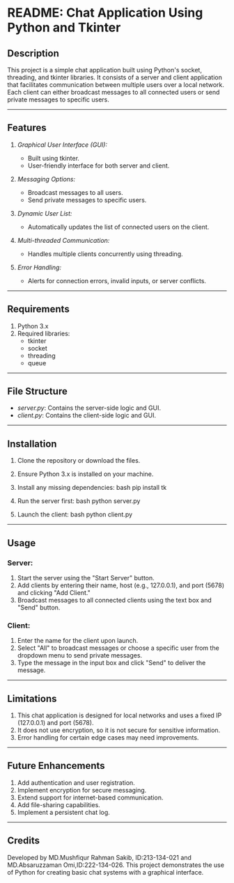 # README: Chat Application Using Python and Tkinter

## Description

This project is a simple chat application built using Python's socket, threading, and tkinter libraries. It consists of a server and client application that facilitates communication between multiple users over a local network. Each client can either broadcast messages to all connected users or send private messages to specific users.

---

## Features

1. *Graphical User Interface (GUI):*
   - Built using tkinter.
   - User-friendly interface for both server and client.

2. *Messaging Options:*
   - Broadcast messages to all users.
   - Send private messages to specific users.

3. *Dynamic User List:*
   - Automatically updates the list of connected users on the client.

4. *Multi-threaded Communication:*
   - Handles multiple clients concurrently using threading.

5. *Error Handling:*
   - Alerts for connection errors, invalid inputs, or server conflicts.

---

## Requirements

1. Python 3.x
2. Required libraries:
   - tkinter
   - socket
   - threading
   - queue

---

## File Structure

- *server.py*: Contains the server-side logic and GUI.
- *client.py*: Contains the client-side logic and GUI.

---

## Installation

1. Clone the repository or download the files.
2. Ensure Python 3.x is installed on your machine.
3. Install any missing dependencies:
   bash
   pip install tk
   
4. Run the server first:
   bash
   python server.py
   
5. Launch the client:
   bash
   python client.py
   

---

## Usage

### Server:

1. Start the server using the "Start Server" button.
2. Add clients by entering their name, host (e.g., 127.0.0.1), and port (5678) and clicking "Add Client."
3. Broadcast messages to all connected clients using the text box and "Send" button.

### Client:

1. Enter the name for the client upon launch.
2. Select "All" to broadcast messages or choose a specific user from the dropdown menu to send private messages.
3. Type the message in the input box and click "Send" to deliver the message.

---

## Limitations

1. This chat application is designed for local networks and uses a fixed IP (127.0.0.1) and port (5678).
2. It does not use encryption, so it is not secure for sensitive information.
3. Error handling for certain edge cases may need improvements.

---

## Future Enhancements

1. Add authentication and user registration.
2. Implement encryption for secure messaging.
3. Extend support for internet-based communication.
4. Add file-sharing capabilities.
5. Implement a persistent chat log.

---

## Credits

Developed by MD.Mushfiqur Rahman Sakib, ID:213-134-021 and MD.Absaruzzaman Omi,ID:222-134-026. This project demonstrates the use of Python for creating basic chat systems with a graphical interface.
